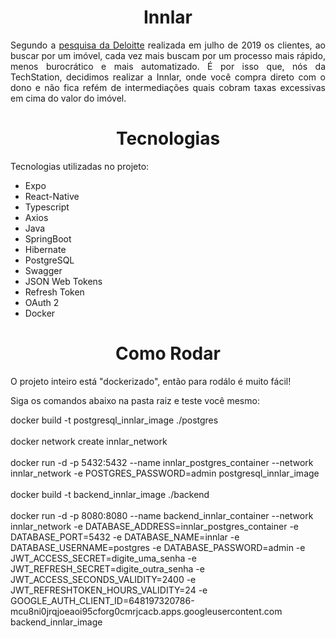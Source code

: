<h1 align="center"> Innlar </h1>

<p align="justify"> Segundo a <a href="https://www2.deloitte.com/br/pt/pages/real-estate/articles/comportamento-consumidor-imoveis-2040.html" target="blank">pesquisa da Deloitte</a> realizada em julho de 2019 os clientes, ao buscar por um imóvel, cada vez mais buscam por um processo mais rápido, menos burocrático e mais automatizado. É por isso que, nós da TechStation, decidimos realizar a Innlar, onde você compra direto com o dono e não fica refém de intermediações quais cobram taxas excessivas em cima do valor do imóvel.</p>

<h1 align="center"> Tecnologias </h1>
<p> Tecnologias utilizadas no projeto: </p>

 * Expo
 * React-Native
 * Typescript
 * Axios
 * Java
 * SpringBoot
 * Hibernate
 * PostgreSQL
 * Swagger
 * JSON Web Tokens
 * Refresh Token
 * OAuth 2
 * Docker

 <h1 align="center"> Como Rodar </h1>
 <p> O projeto inteiro está "dockerizado", então para rodálo é muito fácil! </p>
 <p> Siga os comandos abaixo na pasta raiz e teste você mesmo: </p>

docker build -t postgresql_innlar_image ./postgres
<br/><br/>
docker network create innlar_network
<br/><br/>
docker run -d -p 5432:5432 --name innlar_postgres_container --network innlar_network -e POSTGRES_PASSWORD=admin postgresql_innlar_image
<br/><br/>
docker build -t backend_innlar_image ./backend
<br/><br/>
docker run -d -p 8080:8080 --name backend_innlar_container --network innlar_network -e DATABASE_ADDRESS=innlar_postgres_container -e DATABASE_PORT=5432 -e DATABASE_NAME=innlar -e DATABASE_USERNAME=postgres -e DATABASE_PASSWORD=admin -e JWT_ACCESS_SECRET=digite_uma_senha -e JWT_REFRESH_SECRET=digite_outra_senha -e JWT_ACCESS_SECONDS_VALIDITY=2400 -e JWT_REFRESHTOKEN_HOURS_VALIDITY=24 -e GOOGLE_AUTH_CLIENT_ID=648197320786-mcu8ni0jrqjoeaoi95cforg0cmrjcacb.apps.googleusercontent.com backend_innlar_image

